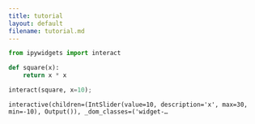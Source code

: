 ```yaml
---
title: tutorial
layout: default
filename: tutorial.md
---
```


```python
from ipywidgets import interact
```

```python
def square(x):
    return x * x
```

```python
interact(square, x=10);
```

    interactive(children=(IntSlider(value=10, description='x', max=30, min=-10), Output()), _dom_classes=('widget-…
